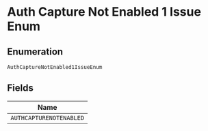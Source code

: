 
# Auth Capture Not Enabled 1 Issue Enum

## Enumeration

`AuthCaptureNotEnabled1IssueEnum`

## Fields

| Name |
|  --- |
| `AUTHCAPTURENOTENABLED` |

